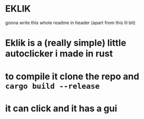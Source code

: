 # EKLIK
gonna write this whole readme in header (apart from this lil bit)
# Eklik is a (really simple) little autoclicker i made in rust
# to compile it clone the repo and `cargo build --release`
# it can click and it has a gui